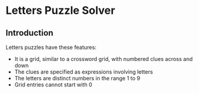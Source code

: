 # Letters Puzzle Solver

## Introduction

Letters puzzles have these features:

-   It is a grid, similar to a crossword grid, with numbered clues across and down
-   The clues are specified as expressions involving letters
-   The letters are distinct numbers in the range 1 to 9
-   Grid entries cannot start with 0
